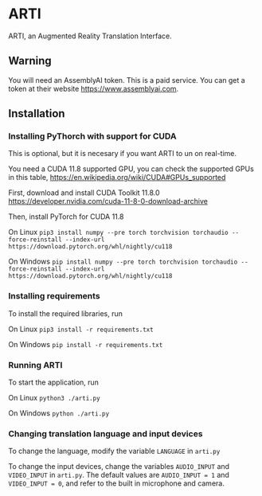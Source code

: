 # ARTI
ARTI, an Augmented Reality Translation Interface.

## Warning
You will need an AssemblyAI token. This is a paid service. You can get a token at their website https://www.assemblyai.com.

## Installation

### Installing PyThorch with support for CUDA
This is optional, but it is necesary if you want ARTI to un on real-time.

You need a CUDA 11.8 supported GPU, you can check the supported GPUs in this table,
https://en.wikipedia.org/wiki/CUDA#GPUs_supported

First, download and install CUDA Toolkit 11.8.0
https://developer.nvidia.com/cuda-11-8-0-download-archive

Then, install PyTorch for CUDA 11.8

On Linux
```pip3 install numpy --pre torch torchvision torchaudio --force-reinstall --index-url https://download.pytorch.org/whl/nightly/cu118```

On Windows
```pip install numpy --pre torch torchvision torchaudio --force-reinstall --index-url https://download.pytorch.org/whl/nightly/cu118```

### Installing requirements
To install the required libraries, run

On Linux
```pip3 install -r requirements.txt```

On Windows
```pip install -r requirements.txt```

### Running ARTI
To start the application, run

On Linux
```python3 ./arti.py```

On Windows
```python ./arti.py```

### Changing translation language and input devices
To change the language, modify the variable `LANGUAGE` in `arti.py`

To change the input devices, change the variables `AUDIO_INPUT` and `VIDEO_INPUT` in `arti.py`. The default values are `AUDIO_INPUT = 1` and `VIDEO_INPUT = 0`, and refer to the built in microphone and camera.